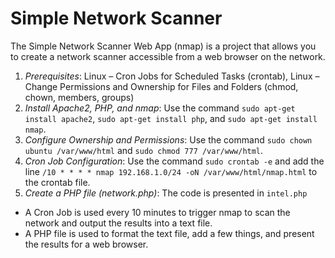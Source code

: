 # Simple Network Scanner

The Simple Network Scanner Web App (nmap) is a project that allows you to create a network scanner accessible from a web browser on the network.
1. *Prerequisites*: Linux – Cron Jobs for Scheduled Tasks (crontab), Linux – Change Permissions and Ownership for Files and Folders (chmod, chown, members, groups)
2. *Install Apache2, PHP, and nmap*: Use the command `sudo apt-get install apache2`, `sudo apt-get install php`, and `sudo apt-get install nmap`.
3. *Configure Ownership and Permissions*: Use the command `sudo chown ubuntu /var/www/html` and `sudo chmod 777 /var/www/html`.
4. *Cron Job Configuration*: Use the command `sudo crontab -e` and add the line `/10 * * * * nmap 192.168.1.0/24 -oN /var/www/html/nmap.html` to the crontab file.
5. *Create a PHP file (network.php)*: The code is presented in `intel.php`


- A Cron Job is used every 10 minutes to trigger nmap to scan the network and output the results into a text file.
- A PHP file is used to format the text file, add a few things, and present the results for a web browser.
